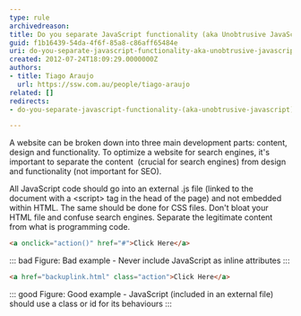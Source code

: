 ```yaml
---
type: rule
archivedreason: 
title: Do you separate JavaScript functionality (aka Unobtrusive JavaScript)?
guid: f1b16439-54da-4f6f-85a8-c86aff65484e
uri: do-you-separate-javascript-functionality-aka-unobtrusive-javascript
created: 2012-07-24T18:09:29.0000000Z
authors:
- title: Tiago Araujo
  url: https://ssw.com.au/people/tiago-araujo
related: []
redirects:
- do-you-separate-javascript-functionality-(aka-unobtrusive-javascript)

---
```


A website can be broken down into three main development parts: content, design and functionality. To optimize a website for search engines, it's important to separate the content  (crucial for search engines) from design and functionality (not important for SEO).

<!--endintro-->

All JavaScript code should go into an external .js file (linked to the document with a &lt;script&gt; tag in the head of the page) and not embedded within HTML. The same should be done for CSS files. Don't bloat your HTML file and confuse search engines. Separate the legitimate content from what is programming code.

```html
<a onclick="action()" href="#">Click Here</a>
```

::: bad
Figure: Bad example -  Never include JavaScript as inline attributes
:::

```html
<a href="backuplink.html" class="action">Click Here</a>
```

::: good
Figure: Good example - JavaScript (included in an external file) should use a class or id for its behaviours
:::
